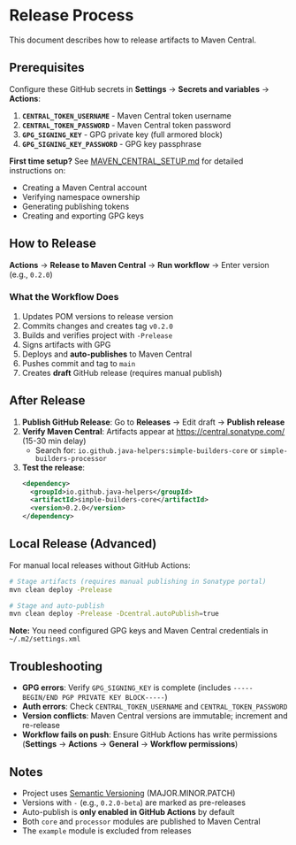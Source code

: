 # Release Process

This document describes how to release artifacts to Maven Central.

## Prerequisites

Configure these GitHub secrets in **Settings** → **Secrets and variables** → **Actions**:

1. **`CENTRAL_TOKEN_USERNAME`** - Maven Central token username
2. **`CENTRAL_TOKEN_PASSWORD`** - Maven Central token password
3. **`GPG_SIGNING_KEY`** - GPG private key (full armored block)
4. **`GPG_SIGNING_KEY_PASSWORD`** - GPG key passphrase

**First time setup?** See [MAVEN_CENTRAL_SETUP.md](MAVEN_CENTRAL_SETUP.md) for detailed instructions on:
- Creating a Maven Central account
- Verifying namespace ownership
- Generating publishing tokens
- Creating and exporting GPG keys

## How to Release

**Actions** → **Release to Maven Central** → **Run workflow** → Enter version (e.g., `0.2.0`)

### What the Workflow Does

1. Updates POM versions to release version
2. Commits changes and creates tag `v0.2.0`
3. Builds and verifies project with `-Prelease`
4. Signs artifacts with GPG
5. Deploys and **auto-publishes** to Maven Central
6. Pushes commit and tag to `main`
7. Creates **draft** GitHub release (requires manual publish)

## After Release

1. **Publish GitHub Release**: Go to **Releases** → Edit draft → **Publish release**
2. **Verify Maven Central**: Artifacts appear at https://central.sonatype.com/ (15-30 min delay)
   - Search for: `io.github.java-helpers:simple-builders-core` or `simple-builders-processor`
3. **Test the release**:
   ```xml
   <dependency>
     <groupId>io.github.java-helpers</groupId>
     <artifactId>simple-builders-core</artifactId>
     <version>0.2.0</version>
   </dependency>
   ```

## Local Release (Advanced)

For manual local releases without GitHub Actions:

```bash
# Stage artifacts (requires manual publishing in Sonatype portal)
mvn clean deploy -Prelease

# Stage and auto-publish
mvn clean deploy -Prelease -Dcentral.autoPublish=true
```

**Note:** You need configured GPG keys and Maven Central credentials in `~/.m2/settings.xml`

## Troubleshooting

- **GPG errors**: Verify `GPG_SIGNING_KEY` is complete (includes `-----BEGIN/END PGP PRIVATE KEY BLOCK-----`)
- **Auth errors**: Check `CENTRAL_TOKEN_USERNAME` and `CENTRAL_TOKEN_PASSWORD`
- **Version conflicts**: Maven Central versions are immutable; increment and re-release
- **Workflow fails on push**: Ensure GitHub Actions has write permissions (**Settings** → **Actions** → **General** → **Workflow permissions**)

## Notes

- Project uses [Semantic Versioning](https://semver.org/) (MAJOR.MINOR.PATCH)
- Versions with `-` (e.g., `0.2.0-beta`) are marked as pre-releases
- Auto-publish is **only enabled in GitHub Actions** by default
- Both `core` and `processor` modules are published to Maven Central
- The `example` module is excluded from releases
